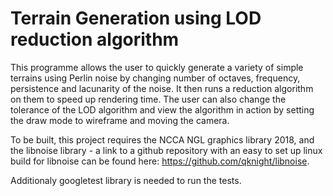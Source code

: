 # Terrain Generation using LOD reduction algorithm

This programme allows the user to quickly generate a variety of simple terrains using Perlin noise by changing number of octaves, frequency, persistence and lacunarity of the noise. It then runs a reduction algorithm on them to speed up rendering time. The user can also change the tolerance of the LOD algorithm and view the algorithm in action by setting the draw mode to wireframe and moving the camera.

To be built, this project requires the NCCA NGL graphics library 2018, and the libnoise library - a link to a github repository with an easy to set up linux build for libnoise can be found here: https://github.com/qknight/libnoise.

Additionaly googletest library is needed to run the tests.
